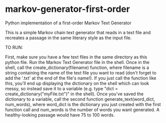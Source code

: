 # markov-generator-first-order
Python implementation of a first-order Markov Text Generator

This is a simple Markov chain text generator that reads in a text file and recreates a passage in the same literary style as the input file.

TO RUN:

First, make sure you have a few text files in the same directory as this python file. Run the Markov Text Generator file in the shell. Once in the shell, call the create_dictionary(filename) function, where filename is a string containing the name of the text file you want to read (don't forget to add the '.txt' at the end of the file's name!). If you just call the function like this, you'll end up displaying the dictionary on the shell which can look messy, so instead save it to a variable (e.g. type "dict = create_dictionary("myFile.txt")" in the shell). Once you've saved the dictionary to a variable, call the second function generate_text(word_dict, num_words), where word_dict is the dictionary you just created with the first function call and num_words is the number of words you want generated. A healthy-looking passage would have 75 to 100 words.

